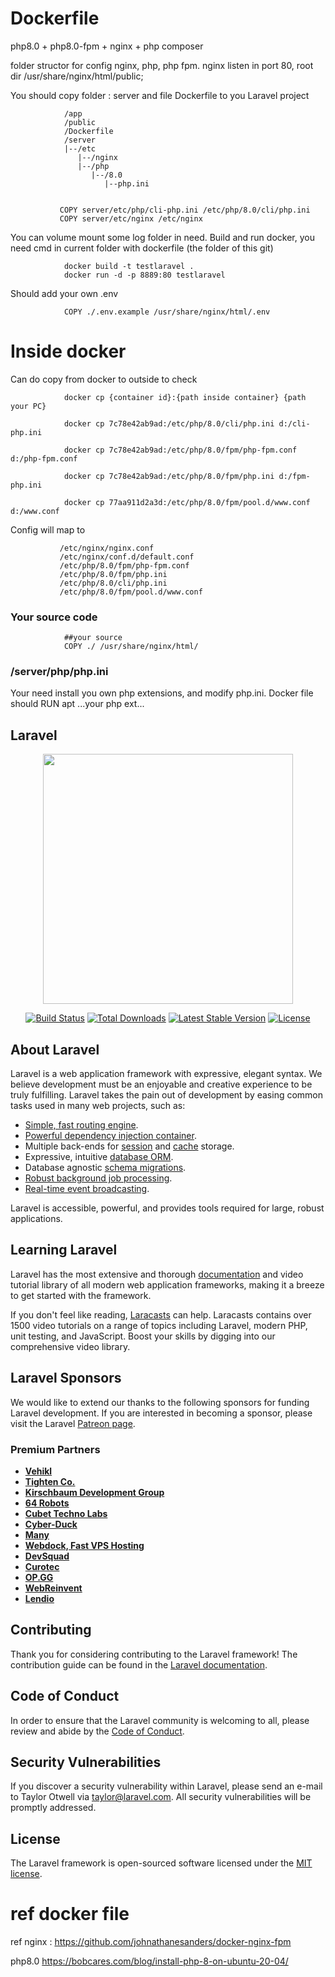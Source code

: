 # Dockerfile

php8.0 + php8.0-fpm + nginx + php composer

folder structor for config nginx, php, php fpm. nginx listen in port 80, root dir /usr/share/nginx/html/public;

You should copy folder : server and file Dockerfile to you Laravel project

                /app
                /public                
                /Dockerfile 
                /server
                |--/etc
                   |--/nginx
                   |--/php
                      |--/8.0
                         |--php.ini

               
               COPY server/etc/php/cli-php.ini /etc/php/8.0/cli/php.ini
               COPY server/etc/nginx /etc/nginx
                   

You can volume mount some log folder in need. Build and run docker, you need cmd in current folder with dockerfile (the folder of this git)

                docker build -t testlaravel .
                docker run -d -p 8889:80 testlaravel 

Should add your own .env 

                COPY ./.env.example /usr/share/nginx/html/.env
# Inside docker

Can do copy from docker to outside to check
                
                docker cp {container id}:{path inside container} {path your PC}

                docker cp 7c78e42ab9ad:/etc/php/8.0/cli/php.ini d:/cli-php.ini

                docker cp 7c78e42ab9ad:/etc/php/8.0/fpm/php-fpm.conf d:/php-fpm.conf

                docker cp 7c78e42ab9ad:/etc/php/8.0/fpm/php.ini d:/fpm-php.ini

                docker cp 77aa911d2a3d:/etc/php/8.0/fpm/pool.d/www.conf d:/www.conf

Config will map to 

               /etc/nginx/nginx.conf
               /etc/nginx/conf.d/default.conf
               /etc/php/8.0/fpm/php-fpm.conf
               /etc/php/8.0/fpm/php.ini
               /etc/php/8.0/cli/php.ini
               /etc/php/8.0/fpm/pool.d/www.conf


### Your source code
            
                ##your source
                COPY ./ /usr/share/nginx/html/

### /server/php/php.ini

Your need install you own php extensions, and modify php.ini. Docker file should RUN apt ...your php ext...

## Laravel

<p align="center"><a href="https://laravel.com" target="_blank"><img src="https://raw.githubusercontent.com/laravel/art/master/logo-lockup/5%20SVG/2%20CMYK/1%20Full%20Color/laravel-logolockup-cmyk-red.svg" width="400"></a></p>

<p align="center">
<a href="https://travis-ci.org/laravel/framework"><img src="https://travis-ci.org/laravel/framework.svg" alt="Build Status"></a>
<a href="https://packagist.org/packages/laravel/framework"><img src="https://img.shields.io/packagist/dt/laravel/framework" alt="Total Downloads"></a>
<a href="https://packagist.org/packages/laravel/framework"><img src="https://img.shields.io/packagist/v/laravel/framework" alt="Latest Stable Version"></a>
<a href="https://packagist.org/packages/laravel/framework"><img src="https://img.shields.io/packagist/l/laravel/framework" alt="License"></a>
</p>

## About Laravel

Laravel is a web application framework with expressive, elegant syntax. We believe development must be an enjoyable and creative experience to be truly fulfilling. Laravel takes the pain out of development by easing common tasks used in many web projects, such as:

- [Simple, fast routing engine](https://laravel.com/docs/routing).
- [Powerful dependency injection container](https://laravel.com/docs/container).
- Multiple back-ends for [session](https://laravel.com/docs/session) and [cache](https://laravel.com/docs/cache) storage.
- Expressive, intuitive [database ORM](https://laravel.com/docs/eloquent).
- Database agnostic [schema migrations](https://laravel.com/docs/migrations).
- [Robust background job processing](https://laravel.com/docs/queues).
- [Real-time event broadcasting](https://laravel.com/docs/broadcasting).

Laravel is accessible, powerful, and provides tools required for large, robust applications.

## Learning Laravel

Laravel has the most extensive and thorough [documentation](https://laravel.com/docs) and video tutorial library of all modern web application frameworks, making it a breeze to get started with the framework.

If you don't feel like reading, [Laracasts](https://laracasts.com) can help. Laracasts contains over 1500 video tutorials on a range of topics including Laravel, modern PHP, unit testing, and JavaScript. Boost your skills by digging into our comprehensive video library.

## Laravel Sponsors

We would like to extend our thanks to the following sponsors for funding Laravel development. If you are interested in becoming a sponsor, please visit the Laravel [Patreon page](https://patreon.com/taylorotwell).

### Premium Partners

- **[Vehikl](https://vehikl.com/)**
- **[Tighten Co.](https://tighten.co)**
- **[Kirschbaum Development Group](https://kirschbaumdevelopment.com)**
- **[64 Robots](https://64robots.com)**
- **[Cubet Techno Labs](https://cubettech.com)**
- **[Cyber-Duck](https://cyber-duck.co.uk)**
- **[Many](https://www.many.co.uk)**
- **[Webdock, Fast VPS Hosting](https://www.webdock.io/en)**
- **[DevSquad](https://devsquad.com)**
- **[Curotec](https://www.curotec.com/services/technologies/laravel/)**
- **[OP.GG](https://op.gg)**
- **[WebReinvent](https://webreinvent.com/?utm_source=laravel&utm_medium=github&utm_campaign=patreon-sponsors)**
- **[Lendio](https://lendio.com)**

## Contributing

Thank you for considering contributing to the Laravel framework! The contribution guide can be found in the [Laravel documentation](https://laravel.com/docs/contributions).

## Code of Conduct

In order to ensure that the Laravel community is welcoming to all, please review and abide by the [Code of Conduct](https://laravel.com/docs/contributions#code-of-conduct).

## Security Vulnerabilities

If you discover a security vulnerability within Laravel, please send an e-mail to Taylor Otwell via [taylor@laravel.com](mailto:taylor@laravel.com). All security vulnerabilities will be promptly addressed.

## License

The Laravel framework is open-sourced software licensed under the [MIT license](https://opensource.org/licenses/MIT).

# ref docker file


ref nginx : https://github.com/johnathanesanders/docker-nginx-fpm

php8.0 https://bobcares.com/blog/install-php-8-on-ubuntu-20-04/
